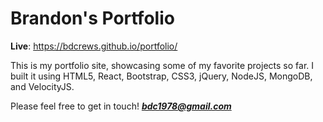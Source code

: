 <h1>Brandon's Portfolio</h1>


**Live**: https://bdcrews.github.io/portfolio/

This is my portfolio site, showcasing some of my favorite projects so far. I built it using HTML5, React, Bootstrap, CSS3, jQuery, NodeJS, MongoDB, and VelocityJS.

Please feel free to get in touch!
[**_bdc1978@gmail.com_**](mailto:bdc1978@gmail.com)
